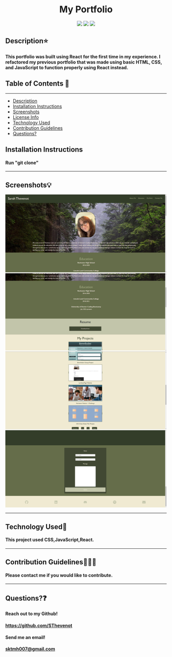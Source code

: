 <!-- @format -->

<h1 align="center"> My Portfolio </h1>
  <p align="center">
  <img src="https://img.shields.io/badge/license-CSS-green"/>
    <img src="https://img.shields.io/badge/license-JavaScript-yellow"/>
  <img src="https://img.shields.io/badge/license-React-blue"/>

  </p>

## Description⭐

#### This portfolio was built using React for the first time in my experience. I refactored my previous portfolio that was made using basic HTML, CSS, and JavaScript to function properly using React instead.

## Table of Contents 📖

---

- [Description](#description⭐)
- [Installation Instructions](#installation-instructions)
- [Screenshots](#screenshots💡)
- [License Info](#license-info)
- [Technology Used](#technology-used🔧)
- [Contribution Guidelines](#contribution-guidelines👩🏻‍💻)
- [Questions?](#questions❓)

## Installation Instructions

#### Run "git clone"

---

## Screenshots💡

![](<./src/images/Screenshot%20(42).png>)
![](<./src/images/Screenshot%20(43).png>)
![](<./src/images/Screenshot%20(44).png>)
![](<./src/images/Screenshot%20(45).png>)

---

## Technology Used🔧

#### This project used CSS,JavaScript,React.

---

## Contribution Guidelines👩🏻‍💻

#### Please contact me if you would like to contribute.

---

## Questions?❓

#### Reach out to my Github!

#### https://github.com/SThevenot

#### Send me an email!

#### sktmh007@gmail.com
